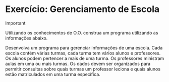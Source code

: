 # Exercício: Gerenciamento de Escola

>[!IMPORTANT]
>Utilizando os conhecimentos de O.O. construa um programa utilizando as informações abaixo.

Desenvolva um programa para gerenciar informações de uma escola. Cada escola contém várias turmas, cada turma tem vários alunos e professores. Os alunos podem pertencer a mais de uma turma. Os professores ministram aulas em uma ou mais turmas. Os dados devem ser organizados para permitir consultas sobre quais turmas um professor leciona e quais alunos estão matriculados em uma turma específica.